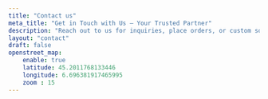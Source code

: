 ```yaml
---
title: "Contact us"
meta_title: "Get in Touch with Us – Your Trusted Partner"
description: "Reach out to us for inquiries, place orders, or custom solutions. We're here to help you achieve your goals with personalized service and expert advice."
layout: "contact"
draft: false
openstreet_map:
    enable: true
    latitude: 45.2011768133446 
    longitude: 6.696381917465995
    zoom : 15
---
```



